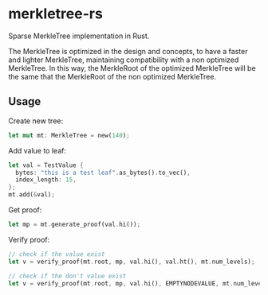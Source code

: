 # merkletree-rs
Sparse MerkleTree implementation in Rust.

The MerkleTree is optimized in the design and concepts, to have a faster and lighter MerkleTree, maintaining compatibility with a non optimized MerkleTree. In this way, the MerkleRoot of the optimized MerkleTree will be the same that the MerkleRoot of the non optimized MerkleTree.


## Usage
Create new tree:
```rust
let mut mt: MerkleTree = new(140);
```

Add value to leaf:
```rust
let val = TestValue {
  bytes: "this is a test leaf".as_bytes().to_vec(),
  index_length: 15,
};
mt.add(&val);
```

Get proof:
```rust
let mp = mt.generate_proof(val.hi());
```

Verify proof:
```rust
// check if the value exist
let v = verify_proof(mt.root, mp, val.hi(), val.ht(), mt.num_levels);

// check if the don't value exist
let v = verify_proof(mt.root, mp, val.hi(), EMPTYNODEVALUE, mt.num_levels);
```
